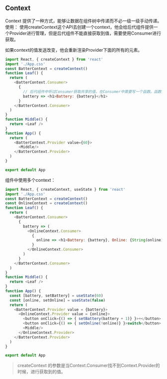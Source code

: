 <!--
 * @Descripttion: 
 * @Author: jiegiser
 * @Date: 2020-03-09 08:53:22
 * @LastEditors: jiegiser
 * @LastEditTime: 2020-03-09 09:17:46
 -->
## Context

Context 提供了一种方式，能够让数据在组件树中传递而不必一级一级手动传递。使用：
使用createContext这个API去创建一个context，他会给后代组件提供一个Provider进行管理，但是后代组件不能直接获取到值，需要使用Consumer进行获取。

如果context的值发送改变，他会重新渲染Provider下面的所有的元素。
```js
import React, { createContext } from 'react'
import './App.css'
const BatterContext = createContext()
function Leaf() {
  return (
    <BatterContext.Consumer>
      {
        // 后代组件中听过Consumer获取共享的值，在Consumer中需要写一个函数。函数的唯一参数就是这个context的值。
        battery => <h1>Battery: {battery}</h1>
      }
    </BatterContext.Consumer>
  )
}
function Middle() {
  return <Leaf />
}
function App() {
  return (
    <BatterContext.Provider value={60}>
      <Middle/>
    </BatterContext.Provider>
  )
}

export default App
```
组件中使用多个context：
```js
import React, { createContext, useState } from 'react'
import './App.css'
const BatterContext = createContext()
const OnlineContext = createContext()
function Leaf() {
  return (
    <BatterContext.Consumer>
      {
        battery => (
          <OnlineContext.Consumer>
            {
              online => <h1>Battery: {battery}, Online: {String(online)}</h1>
            }
          </OnlineContext.Consumer>
        )
      }
    </BatterContext.Consumer>
  )
}
function Middle() {
  return <Leaf />
}
function App() {
  const [battery, setBattery] = useState(60)
  const [online, setOnline] = useState(false)
  return (
    <BatterContext.Provider value = {battery}>
      <OnlineContext.Provider value = {online}>
        <button onClick={() => { setBattery(battery + 1)} }>+</button>
        <button onClick={() => { setOnline(!online)} }>switch</button>
        <Middle/>
      </OnlineContext.Provider>
    </BatterContext.Provider>
  )
}

export default App
```

> createContext 的参数是当Context.Consumer找不到Context.Provider的时候，进行获取到的值。